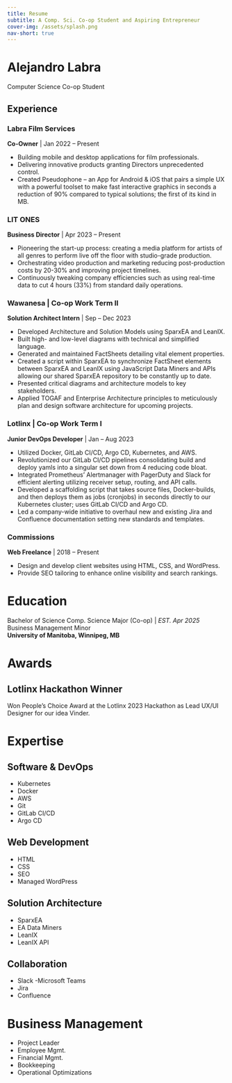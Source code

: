 ```yaml
---
title: Resume
subtitle: A Comp. Sci. Co-op Student and Aspiring Entrepreneur
cover-img: /assets/splash.png
nav-short: true
---
```


# Alejandro Labra
Computer Science Co-op Student

## Experience

### **Labra Film Services**
**Co-Owner** | Jan 2022 – Present
- Building mobile and desktop applications for film professionals.
- Delivering innovative products granting Directors unprecedented control.
- Created Pseudophone – an App for Android & iOS that pairs a simple UX with a powerful toolset to make fast interactive graphics in seconds a reduction of 90% compared to typical solutions; the first of its kind in MB.

### **LIT ONES**
**Business Director** | Apr 2023 – Present
- Pioneering the start-up process: creating a media platform for artists of all genres to perform live off the floor with studio-grade production.
- Orchestrating video production and marketing reducing post-production costs by 20-30% and improving project timelines.
- Continuously tweaking company efficiencies such as using real-time data to cut 4 hours (33%) from standard daily operations.

### **Wawanesa** | Co-op Work Term II
**Solution Architect Intern** | Sep – Dec 2023
- Developed Architecture and Solution Models using SparxEA and LeanIX.
- Built high- and low-level diagrams with technical and simplified language.
- Generated and maintained FactSheets detailing vital element properties.
- Created a script within SparxEA to synchronize FactSheet elements between SparxEA and LeanIX using JavaScript Data Miners and APIs allowing our shared SparxEA repository to be constantly up to date.
- Presented critical diagrams and architecture models to key stakeholders.
- Applied TOGAF and Enterprise Architecture principles to meticulously plan and design software architecture for upcoming projects.

### **Lotlinx** | Co-op Work Term I
**Junior DevOps Developer** | Jan – Aug 2023
- Utilized Docker, GitLab CI/CD, Argo CD, Kubernetes, and AWS.
- Revolutionized our GitLab CI/CD pipelines consolidating build and deploy yamls into a singular set down from 4 reducing code bloat.
- Integrated Prometheus’ Alertmanager with PagerDuty and Slack for efficient alerting utilizing receiver setup, routing, and API calls.
- Developed a scaffolding script that takes source files, Docker-builds, and then deploys them as jobs (cronjobs) in seconds directly to our Kubernetes cluster; uses GitLab CI/CD and Argo CD.
- Led a company-wide initiative to overhaul new and existing Jira and Confluence documentation setting new standards and templates.

### **Commissions**
**Web Freelance** | 2018 – Present
- Design and develop client websites using HTML, CSS, and WordPress.
- Provide SEO tailoring to enhance online visibility and search rankings.

# Education

Bachelor of Science Comp. Science Major (Co-op) | *EST. Apr 2025*  
Business Management Minor  
**University of Manitoba, Winnipeg, MB**

# Awards

## Lotlinx Hackathon Winner
Won People’s Choice Award at the Lotlinx 2023 Hackathon as Lead UX/UI Designer for our idea Vinder.

# Expertise

## Software & DevOps
- Kubernetes 
- Docker
- AWS
- Git
- GitLab CI/CD
- Argo CD

## Web Development
- HTML
- CSS
- SEO
- Managed WordPress

## Solution Architecture
- SparxEA
- EA Data Miners
- LeanIX
- LeanIX API

## Collaboration
- Slack
-Microsoft Teams
- Jira
- Confluence

#  Business Management
- Project Leader
- Employee Mgmt.
- Financial Mgmt.
- Bookkeeping
- Operational Optimizations